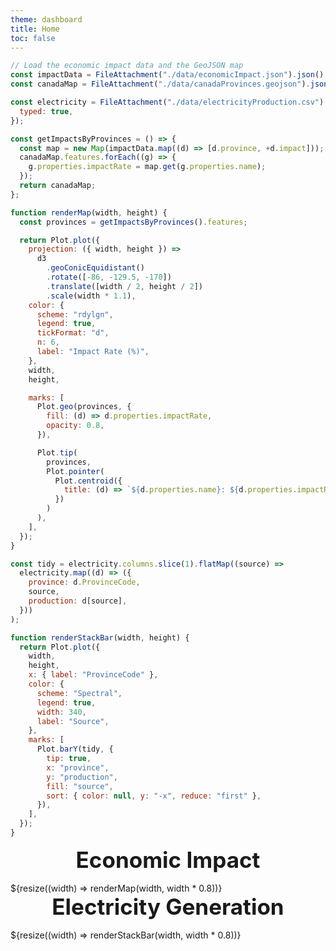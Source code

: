 ```yaml
---
theme: dashboard
title: Home
toc: false
---
```


<!-- Load the data -->

```js
// Load the economic impact data and the GeoJSON map
const impactData = FileAttachment("./data/economicImpact.json").json();
const canadaMap = FileAttachment("./data/canadaProvinces.geojson").json();

const electricity = FileAttachment("./data/electricityProduction.csv").csv({
  typed: true,
});
```

```js
const getImpactsByProvinces = () => {
  const map = new Map(impactData.map((d) => [d.province, +d.impact]));
  canadaMap.features.forEach((g) => {
    g.properties.impactRate = map.get(g.properties.name);
  });
  return canadaMap;
};
```

```js
function renderMap(width, height) {
  const provinces = getImpactsByProvinces().features;

  return Plot.plot({
    projection: ({ width, height }) =>
      d3
        .geoConicEquidistant()
        .rotate([-86, -129.5, -170])
        .translate([width / 2, height / 2])
        .scale(width * 1.1),
    color: {
      scheme: "rdylgn",
      legend: true,
      tickFormat: "d",
      n: 6,
      label: "Impact Rate (%)",
    },
    width,
    height,

    marks: [
      Plot.geo(provinces, {
        fill: (d) => d.properties.impactRate,
        opacity: 0.8,
      }),

      Plot.tip(
        provinces,
        Plot.pointer(
          Plot.centroid({
            title: (d) => `${d.properties.name}: ${d.properties.impactRate}%`,
          })
        )
      ),
    ],
  });
}
```

```js
const tidy = electricity.columns.slice(1).flatMap((source) =>
  electricity.map((d) => ({
    province: d.ProvinceCode,
    source,
    production: d[source],
  }))
);
```

```js
function renderStackBar(width, height) {
  return Plot.plot({
    width,
    height,
    x: { label: "ProvinceCode" },
    color: {
      scheme: "Spectral",
      legend: true,
      width: 340,
      label: "Source",
    },
    marks: [
      Plot.barY(tidy, {
        tip: true,
        x: "province",
        y: "production",
        fill: "source",
        sort: { color: null, y: "-x", reduce: "first" },
      }),
    ],
  });
}
```

<div class="grid grid-cols-2" style="">
  <div class="card">
    <h2 class="center">Economic Impact</h2>
    ${resize((width) => renderMap(width, width * 0.8))}
  </div>

  <div class="card">
    <h2 class="center">Electricity Generation</h2>
    ${resize((width) => renderStackBar(width, width * 0.8))}
  </div>
</div>

<style>
  .center {
    margin: 0;
    text-align: center;
  }
  .card h2 {
    font-size: 35px;
    margin-bottom: 1rem;

  }
  </style>
